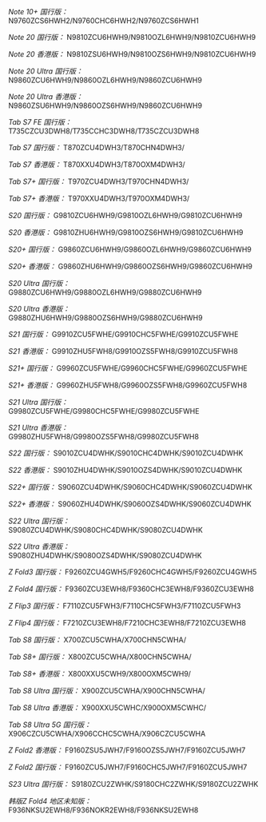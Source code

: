 *Note 10+ 国行版：*
N9760ZCS6HWH2/N9760CHC6HWH2/N9760ZCS6HWH1

*Note 20 国行版：*
N9810ZCU6HWH9/N9810OZL6HWH9/N9810ZCU6HWH9

*Note 20 香港版：*
N9810ZSU6HWH9/N9810OZS6HWH9/N9810ZCU6HWH9

*Note 20 Ultra 国行版：*
N9860ZCU6HWH9/N9860OZL6HWH9/N9860ZCU6HWH9

*Note 20 Ultra 香港版：*
N9860ZSU6HWH9/N9860OZS6HWH9/N9860ZCU6HWH9

*Tab S7 FE 国行版：*
T735CZCU3DWH8/T735CCHC3DWH8/T735CZCU3DWH8

*Tab S7 国行版：*
T870ZCU4DWH3/T870CHN4DWH3/

*Tab S7 香港版：*
T870XXU4DWH3/T870OXM4DWH3/

*Tab S7+ 国行版：*
T970ZCU4DWH3/T970CHN4DWH3/

*Tab S7+ 香港版：*
T970XXU4DWH3/T970OXM4DWH3/

*S20 国行版：*
G9810ZCU6HWH9/G9810OZL6HWH9/G9810ZCU6HWH9

*S20 香港版：*
G9810ZHU6HWH9/G9810OZS6HWH9/G9810ZCU6HWH9

*S20+ 国行版：*
G9860ZCU6HWH9/G9860OZL6HWH9/G9860ZCU6HWH9

*S20+ 香港版：*
G9860ZHU6HWH9/G9860OZS6HWH9/G9860ZCU6HWH9

*S20 Ultra 国行版：*
G9880ZCU6HWH9/G9880OZL6HWH9/G9880ZCU6HWH9

*S20 Ultra 香港版：*
G9880ZHU6HWH9/G9880OZS6HWH9/G9880ZCU6HWH9

*S21 国行版：*
G9910ZCU5FWHE/G9910CHC5FWHE/G9910ZCU5FWHE

*S21 香港版：*
G9910ZHU5FWH8/G9910OZS5FWH8/G9910ZCU5FWH8

*S21+ 国行版：*
G9960ZCU5FWHE/G9960CHC5FWHE/G9960ZCU5FWHE

*S21+ 香港版：*
G9960ZHU5FWH8/G9960OZS5FWH8/G9960ZCU5FWH8

*S21 Ultra 国行版：*
G9980ZCU5FWHE/G9980CHC5FWHE/G9980ZCU5FWHE

*S21 Ultra 香港版：*
G9980ZHU5FWH8/G9980OZS5FWH8/G9980ZCU5FWH8

*S22 国行版：*
S9010ZCU4DWHK/S9010CHC4DWHK/S9010ZCU4DWHK

*S22 香港版：*
S9010ZHU4DWHK/S9010OZS4DWHK/S9010ZCU4DWHK

*S22+ 国行版：*
S9060ZCU4DWHK/S9060CHC4DWHK/S9060ZCU4DWHK

*S22+ 香港版：*
S9060ZHU4DWHK/S9060OZS4DWHK/S9060ZCU4DWHK

*S22 Ultra 国行版：*
S9080ZCU4DWHK/S9080CHC4DWHK/S9080ZCU4DWHK

*S22 Ultra 香港版：*
S9080ZHU4DWHK/S9080OZS4DWHK/S9080ZCU4DWHK

*Z Fold3 国行版：*
F9260ZCU4GWH5/F9260CHC4GWH5/F9260ZCU4GWH5

*Z Fold4 国行版：*
F9360ZCU3EWH8/F9360CHC3EWH8/F9360ZCU3EWH8

*Z Flip3 国行版：*
F7110ZCU5FWH3/F7110CHC5FWH3/F7110ZCU5FWH3

*Z Flip4 国行版：*
F7210ZCU3EWH8/F7210CHC3EWH8/F7210ZCU3EWH8

*Tab S8 国行版：*
X700ZCU5CWHA/X700CHN5CWHA/

*Tab S8+ 国行版：*
X800ZCU5CWHA/X800CHN5CWHA/

*Tab S8+ 香港版：*
X800XXU5CWH9/X800OXM5CWH9/

*Tab S8 Ultra 国行版：*
X900ZCU5CWHA/X900CHN5CWHA/

*Tab S8 Ultra 香港版：*
X900XXU5CWHC/X900OXM5CWHC/

*Tab S8 Ultra 5G 国行版：*
X906CZCU5CWHA/X906CCHC5CWHA/X906CZCU5CWHA

*Z Fold2 香港版：*
F9160ZSU5JWH7/F9160OZS5JWH7/F9160ZCU5JWH7

*Z Fold2 国行版：*
F9160ZCU5JWH7/F9160CHC5JWH7/F9160ZCU5JWH7

*S23 Ultra 国行版：*
S9180ZCU2ZWHK/S9180CHC2ZWHK/S9180ZCU2ZWHK

*韩版Z Fold4 地区未知版：*
F936NKSU2EWH8/F936NOKR2EWH8/F936NKSU2EWH8

